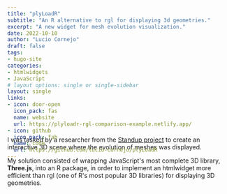 ```yaml
---
title: "plyLoadR"
subtitle: "An R alternative to rgl for displaying 3d geometries."
excerpt: "A new widget for mesh evolution visualization."
date: 2022-10-10
author: "Lucio Cornejo"
draft: false
tags:
- hugo-site
categories:
- htmlwidgets
- JavaScript
# layout options: single or single-sidebar
layout: single
links:
- icon: door-open
  icon_pack: fas
  name: website
  url: https://plyloadr-rgl-comparison-example.netlify.app/
- icon: github
  icon_pack: fab
  name: code
  url: https://github.com/lucio-cornejo/plyLoadR
---
```


<p style="margin-bottom: -100px;"> &nbsp; </p>

I was tasked by a researcher from the [Standup project](https://www.standupproject.eu/)
to create an interactive 3D scene where the evolution of meshes was displayed.

My solution consisted of wrapping JavaScript's most complete 3D library, 
**Three.js**, into an R package, in order to implement an htmlwidget
more efficient than rgl (one of R's most popular 3D libraries) for
displaying 3D geometries.

